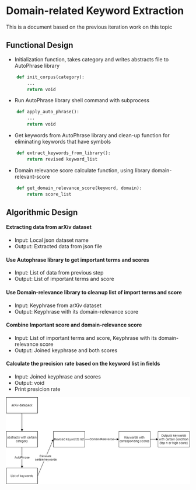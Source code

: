 
# Domain-related Keyword Extraction
This is a document based on the previous iteration work on this topic

## Functional Design

-   Initialization function, takes category and writes abstracts file to AutoPhrase library
``` python
    def init_corpus(category):
        ...
        return void
```
-   Run AutoPhrase library shell command with subprocess
``` python
    def apply_auto_phrase():
        ... 
        return void
```
-   Get keywords from AutoPhrase library and clean-up function for eliminating keywords that have symbols
``` python
    def extract_keywords_from_library():
        return revised keyword_list
```
-   Domain relevance score calculate function, using library domain-relevant-score
``` python
    def get_domain_relevance_score(keyword, domain):
        return score_list
```

## Algorithmic Design
#### Extracting data from arXiv dataset
 - Input: Local json dataset name
 - Output: Extracted data from json file
 
#### Use Autophrase library to get important terms and scores
- Input: List of data from previous step
- Output: List of important terms and score

#### Use Domain-relevance library to cleanup list of import terms and score
- Input: Keyphrase from arXiv dataset
- Output: Keyphrase with its domain-relevance score

#### Combine Important score and domain-relevance score
- Input: List of important terms and score, Keyphrase with its domain-relevance score
- Output: Joined keyphrase and both scores

#### Calculate the precision rate based on the keyword list in fields
- Input: Joined keyphrase and scores
- Output: void
- Print presicion rate

![flow chart](Domain-relevant%20keywords%20extraction.png)